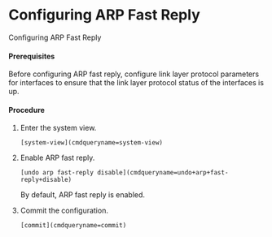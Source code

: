 Configuring ARP Fast Reply
==========================

Configuring ARP Fast Reply

#### Prerequisites

Before configuring ARP fast reply, configure link layer protocol parameters for interfaces to ensure that the link layer protocol status of the interfaces is up.


#### Procedure

1. Enter the system view.
   
   
   ```
   [system-view](cmdqueryname=system-view)
   ```
2. Enable ARP fast reply.
   
   
   ```
   [undo arp fast-reply disable](cmdqueryname=undo+arp+fast-reply+disable)
   ```
   
   By default, ARP fast reply is enabled.
3. Commit the configuration.
   
   
   ```
   [commit](cmdqueryname=commit)
   ```